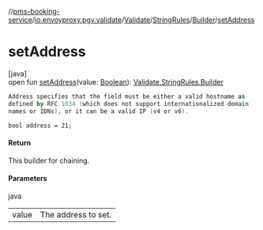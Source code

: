 //[pms-booking-service](../../../../../index.md)/[io.envoyproxy.pgv.validate](../../../index.md)/[Validate](../../index.md)/[StringRules](../index.md)/[Builder](index.md)/[setAddress](set-address.md)

# setAddress

[java]\
open fun [setAddress](set-address.md)(value: [Boolean](https://kotlinlang.org/api/core/kotlin-stdlib/kotlin/-boolean/index.html)): [Validate.StringRules.Builder](index.md)

```kotlin
Address specifies that the field must be either a valid hostname as
defined by RFC 1034 (which does not support internationalized domain
names or IDNs), or it can be a valid IP (v4 or v6).

```
`bool address = 21;`

#### Return

This builder for chaining.

#### Parameters

java

| | |
|---|---|
| value | The address to set. |
